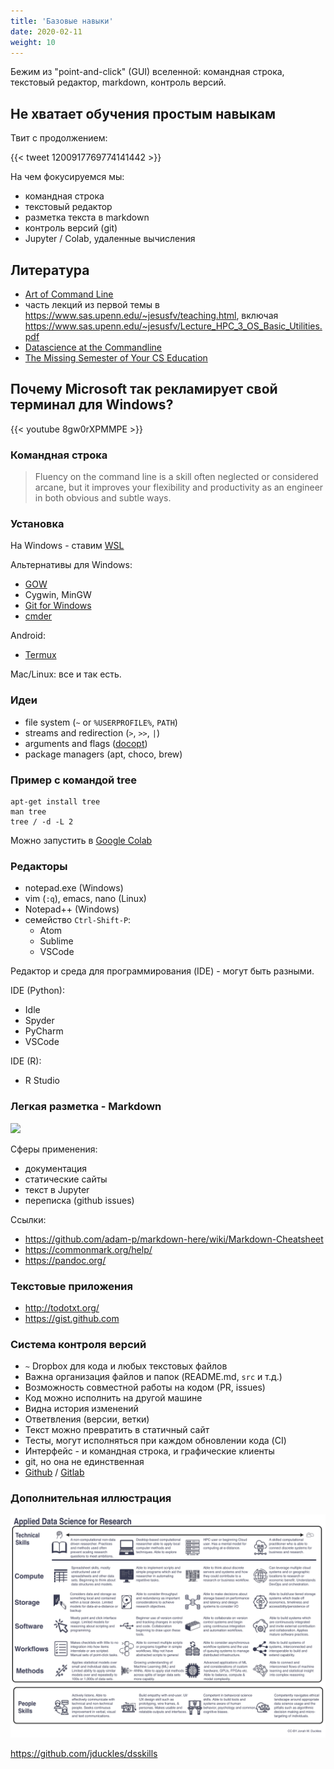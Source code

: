 ```yaml
---
title: 'Базовые навыки'
date: 2020-02-11
weight: 10
---
```


Бежим из "point-and-click" (GUI) вселенной: 
командная строка, 
текстовый редактор,
markdown, 
контроль версий. 

<!--more-->

## Не хватает обучения простым навыкам

Твит с продолжением:

{{< tweet 1200917769774141442 >}}

На чем фокусируемся мы:

- командная строка
- текстовый редактор
- разметка текста в markdown
- контроль версий (git)
- Jupyter / Colab, удаленные вычисления

## Литература

- [Art of Command Line](https://github.com/jlevy/the-art-of-command-line#basics)
- часть лекций из первой темы в <https://www.sas.upenn.edu/~jesusfv/teaching.html>, включая 
  <https://www.sas.upenn.edu/~jesusfv/Lecture_HPC_3_OS_Basic_Utilities.pdf>
- [Datascience at the Commandline](https://www.datascienceatthecommandline.com/)
- [The Missing Semester of Your CS Education](https://missing.csail.mit.edu/)

## Почему Microsoft так рекламирует свой терминал для Windows?

{{< youtube 8gw0rXPMMPE >}}

### Командная строка 

> Fluency on the command line is a skill often neglected or considered arcane, but it improves your flexibility and productivity as an engineer in both obvious and subtle ways.

### Установка

На Windows - ставим [WSL](https://docs.microsoft.com/ru-ru/windows/wsl/install-win10)

Альтернативы для Windows:

<ul>
<li><a href="https://github.com/bmatzelle/gow/wiki" target="_blank">GOW</a></li>
<li>Cygwin, MinGW</li>
<li><a href="https://git-scm.com/downloads" target="_blank">Git for Windows</a></li>
<li><a href="https://cmder.net/" target="_blank">cmder</a></li>
</ul>

Android:

- [Termux](https://habr.com/ru/post/444950/)

Mac/Linux: все и так есть.

### Идеи

- file system (`~` or `%USERPROFILE%`, `PATH`)
- streams and redirection (`>`, `>>`, `|`)
- arguments and flags ([docopt](http://docopt.org/))
- package managers (apt, choco, brew)

### Пример с командой tree

```
apt-get install tree
man tree
tree / -d -L 2
```
Можно запустить в [Google Colab](https://colab.research.google.com/drive/1kAZEJOak7NZqv8JEIm5p6KatR5zJz1bp)

### Редакторы

- notepad.exe (Windows)
- vim (`:q`), emacs, nano (Linux)
- Notepad++ (Windows)
- семейство `Ctrl-Shift-P`:
  - Atom
  - Sublime
  - VSCode

Pедактор и среда для программирования (IDE) - могут быть разными.

IDE (Python):

- Idle
- Spyder
- PyCharm
- VSCode 

IDE (R):

- R Studio

### Легкая разметка - Markdown

![](https://upload.wikimedia.org/wikipedia/commons/thumb/4/48/Markdown-mark.svg/208px-Markdown-mark.svg.png)

Сферы применения:

- документация
- статические сайты
- текст в Jupyter
- переписка (github issues)
  
Ссылки:

- <https://github.com/adam-p/markdown-here/wiki/Markdown-Cheatsheet>
- <https://commonmark.org/help/>
- <https://pandoc.org/>

### Текстовые приложения

- <http://todotxt.org/>
- <https://gist.github.com>

### Система контроля версий

- `~` Dropbox для кода и любых текстовых файлов
- Важна организация файлов и папок (README.md, `src` и т.д.)
- Возможность совместной работы на кодом (PR, issues)
- Код можно исполнить на другой машине
- Видна история изменений
- Ответвления (версии, ветки)
- Текст можно превратить в статичный сайт
- Тесты, могут исполняться при каждом обновлении кода (CI)
- Интерфейс - и командная строка, и графические клиенты
- git, но она не единственная
- [Github](https://guides.github.com/introduction/flow/) / [Gitlab](https://about.gitlab.com/)

### Дополнительная иллюстрация

![](https://raw.githubusercontent.com/jduckles/dsskills/master/ds_for_research.png)

<https://github.com/jduckles/dsskills> 